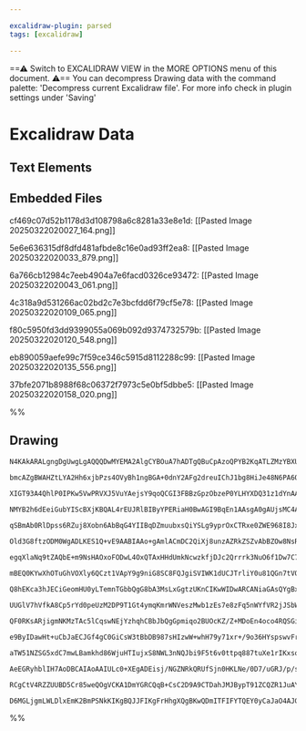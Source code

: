 ```yaml
---

excalidraw-plugin: parsed
tags: [excalidraw]

---
```

==⚠  Switch to EXCALIDRAW VIEW in the MORE OPTIONS menu of this document. ⚠== You can decompress Drawing data with the command palette: 'Decompress current Excalidraw file'. For more info check in plugin settings under 'Saving'


# Excalidraw Data

## Text Elements
## Embedded Files
cf469c07d52b1178d3d108798a6c8281a33e8e1d: [[Pasted Image 20250322020027_164.png]]

5e6e636315df8dfd481afbde8c16e0ad93ff2ea8: [[Pasted Image 20250322020033_879.png]]

6a766cb12984c7eeb4904a7e6facd0326ce93472: [[Pasted Image 20250322020043_061.png]]

4c318a9d531266ac02bd2c7e3bcfdd6f79cf5e78: [[Pasted Image 20250322020109_065.png]]

f80c5950fd3dd9399055a069b092d9374732579b: [[Pasted Image 20250322020120_548.png]]

eb890059aefe99c7f59ce346c5915d8112288c99: [[Pasted Image 20250322020135_556.png]]

37bfe2071b8988f68c06372f7973c5e0bf5dbbe5: [[Pasted Image 20250322020158_020.png]]

%%
## Drawing
```compressed-json
N4KAkARALgngDgUwgLgAQQQDwMYEMA2AlgCYBOuA7hADTgQBuCpAzoQPYB2KqATLZMzYBXUtiRoIACyhQ4zZAHoFAc0JRJQgEYA6bGwC2CgF7N6hbEcK4OCtptbErHALRY8RMpWdx8Q1TdIEfARcZgRmBShcZQUebQBObR4aOiCEfQQOKGZuAG1wMFAwYogSbggARwQAZQAVAC0eRAAzfQB9AEEAcQAGACVmgCsAYUGADnwU4shYRHLCfWikfhLM

bmcAZgBWAHZtLYA2Hh6xjbPzs4OVyBh1ngBGA+0dnY2AFg2dreuIChJ1bg8HiJe48N6PA6QqGQnY/SQIQjKaTcN7xeI/azKYLcHo/ZhQUhsADWCGGbHwbFI5QJ1mYcFwgSyUxKmlw2CJykJQg4xDJFKpEhpHDpDMyUGZkGahHw+GqsGxEkEHglEHxhJJAHV/pJAXiCcSavLxOglWUflykRxwjk0Pcfmx6dg1LdbT1cQVIJzhHAAJLEG2oXIAXR+z

XIGT93A4QhlP0IPKw5VwPRVXJ5VuYAejsY9qoQCGI3FBBzGpzObzeP0YLHYXDQ31z1dYnAAcpwxEWDqitqiwWM48wACJpKAF7jNAhhH6aYQ8gCiwQyWSzMfwPyEcGIuFHhdtOzePF2XbBMJ+RA4RKjq7PbHZY7QE/wU9z+O3QgDEEQPPjyhVUuCkYSNgzRvAc8TYD0OzEFsPCaPc9w7GMxAbMQ9wnDs8RjLgBzYGMPBjPcuBnAgYwIPchZ4u4xr5

NMYB2h6dEeiGubYIScBXjKBQAL4rEUJRlBIByYPERiaH0BwAGI9BqEn1AAsgA0gAUjsMC4AAGhJfQqrMxqlIsyjLLmaxoM48FxG8Yzgu8CHxFsaEHj8LqoM4Dz3M8rwfF8Px/MQAJoGccTxCWPAlts8Q9McVlwgiSLimgqLormmIKqg7rTKq+oknylLUuQwr0oy4rTmyHJpry5K5YK+UikVf7SrKRrlKaFEvllCBan5OpoHwbXqoaMCpaq5JmrmF

qSBmAb0RlDpss6RZuj8Xobn6AbBqG4YIIBqDZmuubxsQiYSLg9yprOxCTRxe0ZWE968I8Jxdl2VZMM2db3S9Natu2xoIZZkI9icA7DsEO7jpOCDTudC7pGKK45hlG5bmDe4HkeHwVmM6UlOel5oLtN53ruqCPs+N1RFA77lF+jgcL+obSltxMQFsCAHGzGwHBs9xbMQzRIc0xCWYRzSaIdYzYI8CA9LgxDxBszTNDwIRjCqzBUXkDHTdM9xMT8rE

Old3G8ftzODM0WgADLKES1Q+vE9AABIAAo+gAmlACmDC2QiXj8unzAZRkZSZvAbBZOw8NsR7xFHkGwrmzmuZBHnvJ8DYZb5/moJz7k9FsMGlqBPMbFZGclPCiLIglaIYnTqXYwI7U5QK6BCrVYoqqy7LLTyLd5bShWdwzMpyoNektWr7WddnvXk/1Y9DZP5rCJa1pFvajrza6jcQMtvr+nkzEZWGuARsTBP7QmocQLgyQr9yF3r/j14vvmxM82MB

egqXlaNq9tZAQbE+m9NsHAOxoFODwL4OxQTAxHHdUmkNcwzkfjDJc2Qrrrk3NuO6f1Dw7C7OCe4wUzzxjxjtV+GUKRE3Bk+ZB5M3wfhpj+eqAFmYHFwIQnCcFgRWWwDsfMmhUQ9DeFwtmE5sDEB6OHHCCB5ZvEjmrDWaAaI62uIxaYx8SgG3Yi/TixQeIFD4pAAS6A3gamGG8IwtR7huzgJoA4jseByTYI7CSbQ2DKEdjpeAekFhLBVKHA4oIkiH

mBEQ0KYwXhOTuGhVOXly6QCzt1VApY9g9niG8SC8FQJgiSVIWK1dUCJTrliY0u81QGn7tVQeoomQlR7uVGpbcapDwabmf8jVx7NRGq1eeBoZ6pLniUKpJJF4Tz6WdPwE1n6oG1pAWaTpYALV3vvVaR8NpnyZlgq+h0b5EWmemOZl8brv0BPBLYMiNiRT/hlJsgCAoLIYAA764DfpbBufESOPRSH7SHAg4mSCoZoMXHDXZiMcEo3mfuAhXYrmgiSt

Q8hEKca3hJECiGeomHU0yLTemnTGbbQgG8bA3MsLxGgtzUKnCIKwWIDwARCANiaGAsQYgBxmgYWAqzRCyiCDUS1ho3WWj9ZsSNoYk2GUzEQA6AAVSMKCDojLBwAHkFJwDYH8IkMAlLDCMB0XxcwJABMMkEosmFEiKIOD0Lmh4egIUeLE0yJDEhfzdA8cOnxbUjOSdqbgnM9ihTdPLUsBdEKiJilXeKqBIRxDQtA0RoFvn7gKSlCpep+otOgG0+px

UUGlV7hVfkA8Cp5rYd0peUzM2DP9T1Gt4ymqKmrWNVeszMwb1zEs7e8zFq5nWYfVR2jJSbW2qc/i18kxvCOU/Dt+jrqjPObaLGhDXj4V3g8zgC0rj/y+hwMBED5kbEwljCsTr/kgwQNC4FKDoZguXKiyASNcEf1hUeXYLxslkIvI+iANCMV0LJqMimVMJAsLpmwnZEh+Y9GwFsOyPRBYoTlseiKBdkxgU0L8ngKH9xrt2PETQ/LUpqOKAszRxRh0

QF0RKsARjigmNKMzTAc5lCqswNEjYzhqhCBbJbQgGpmiqo2BUOcKZ/Z+MDoEn4oco4RQSGiOyISjigWAYndYJCnhXOPaWUs0CdgOp3ZnOtOcDhBptb80uX9dinqjXFbgcbtAJoMxWMCn6031wzX1aplVW45rqXVRpZVzrZvbu0/NJ8GoTN6cqBtHUTO+sygvJtJoW0ZXGpdW0m85orJ3ktLkB81pUdPufX9B0jroGwjOzLlCEaLrulFAinMuwbte

e9ByIDawHt+uCbJaECJGf4gC0GiCsW3tBbDB987sHIzwW+whH79y71xr+/9o36HYspswvFrCR5QfQAgTQYwIr53iLgBAzR5HgR2M0eDYh3g4XgzzYgBFQT4QlmiYjgraLkZFZRsVht53G2MabcoRIABqUBMA8EwG8Po9RVWqqUs0OcRIiT6DEhQJSRr/FB3NT1RCeweZXKOAtr456MpJxIW8bQpxfmRzjTcqOiWUkolLmEo4VyKyiNCtAuzxTHPO

aTW51NZSG5xdC7mwLBamkhd86WjuHTIujxS8NWL3nNQJbi9F5t6v0ttpq887tuXe1rIKxsodWzSvTb2RV2+OxqsnKofVj+ZwlOwJLJ1rdaBEJe/3T9IspwKxu8S4QYbV71tAcgKg+c97ME28hbN19aMyefuWyihPaLaEPjG4wrbuLvwQb28Sz4mhLvHFgUdk9zQSwQS5pHLl3yNhwelmX3mmhNAIC2F9zWP3hV6xYuKoHhjwDH1vnAOAcpcHcD4t

AeEGRyhblIH7AoDBCAIAoAAIULc0+XEgADEisj/NGZNRkQRUfSjn0HKLNe/0D7/uGRJ/p/sDn7FJf9I2/ZeP0lwF4eq/X9SAL8r8JIotVdl4AC38sgP9r9p4tdICgD38r8b8DQddUs9dIBADgD0g+gDc5ltYz9EDoCr9VUt4Tc0JsZCDsD9AJJOAoAJIz5pRnJy4qCkD0haCshqhCAjBjRjgVhWDiD0hagsAoAOgiBlB3o/0LsItMCoCoAYCp9SB

RCgCtV4RZZUUBD5Cr85weQOgVCKA1DmYGRCQqB+CsC2D9A9CTDahJMJBypT91ZCQZR1JuAYIth9hvko4bVPDOYWDHDyR8A3Yix7huZacexvCQlXgP1+CjA2ADAZ9GwCAhAKltBthgcdE5CYDcDH4asIB7D+DOQSAuCeDARKDCjiA5QEA9FUAWDyjXFDodDcBNBghMUNtV9yiWlGNN9yRmZSBlBWQAAKB4WEe6EY4Y6gNKfYAAShVD6AQGUBjAZHK

D6MGLjgmLWLDlxEmK2BmPSNkKIKgBQJJFIKgFrHhgXQgBKwQDmITFIFYTQEY0yCaJaO4AJGSP1iIGqLeIYRKA4G2VeNIHeK7SECgHPGNG+L2IgDsEGAQGwGyGqD+LgHqIQEaOaMjx+NvjhMIEYFqDiMmAeNzADkVDSCxK3X1nfCgAMBsONVqwXUgDW1aKjz/VCFEKxJxLxNoy4nAHo0uMZgDGAC5K4iAA===
```
%%